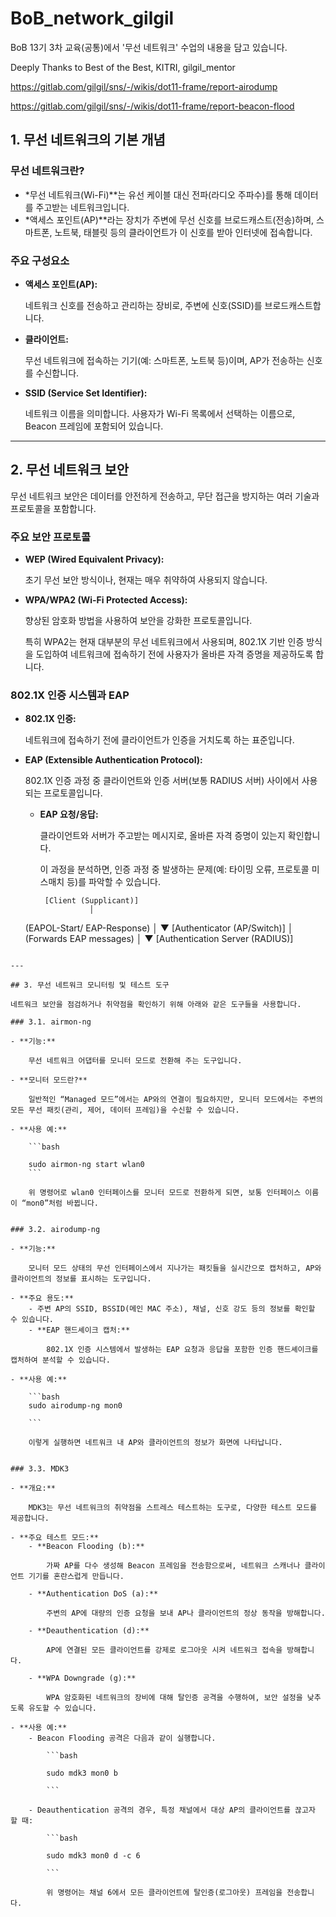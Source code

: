 # BoB_network_gilgil
BoB 13기 3차 교육(공통)에서 '무선 네트워크' 수업의 내용을 담고 있습니다. 


Deeply Thanks to Best of the Best, KITRI, gilgil_mentor

https://gitlab.com/gilgil/sns/-/wikis/dot11-frame/report-airodump

https://gitlab.com/gilgil/sns/-/wikis/dot11-frame/report-beacon-flood


## 1. 무선 네트워크의 기본 개념

### 무선 네트워크란?

- *무선 네트워크(Wi-Fi)**는 유선 케이블 대신 전파(라디오 주파수)를 통해 데이터를 주고받는 네트워크입니다.
- *액세스 포인트(AP)**라는 장치가 주변에 무선 신호를 브로드캐스트(전송)하며, 스마트폰, 노트북, 태블릿 등의 클라이언트가 이 신호를 받아 인터넷에 접속합니다.

### 주요 구성요소

- **액세스 포인트(AP):**
    
    네트워크 신호를 전송하고 관리하는 장비로, 주변에 신호(SSID)를 브로드캐스트합니다.
    
- **클라이언트:**
    
    무선 네트워크에 접속하는 기기(예: 스마트폰, 노트북 등)이며, AP가 전송하는 신호를 수신합니다.
    
- **SSID (Service Set Identifier):**
    
    네트워크 이름을 의미합니다. 사용자가 Wi-Fi 목록에서 선택하는 이름으로, Beacon 프레임에 포함되어 있습니다.
    

---

## 2. 무선 네트워크 보안

무선 네트워크 보안은 데이터를 안전하게 전송하고, 무단 접근을 방지하는 여러 기술과 프로토콜을 포함합니다.

### 주요 보안 프로토콜

- **WEP (Wired Equivalent Privacy):**
    
    초기 무선 보안 방식이나, 현재는 매우 취약하여 사용되지 않습니다.
    
- **WPA/WPA2 (Wi-Fi Protected Access):**
    
    향상된 암호화 방법을 사용하여 보안을 강화한 프로토콜입니다.
    
    특히 WPA2는 현재 대부분의 무선 네트워크에서 사용되며, 802.1X 기반 인증 방식을 도입하여 네트워크에 접속하기 전에 사용자가 올바른 자격 증명을 제공하도록 합니다.
    

### 802.1X 인증 시스템과 EAP

- **802.1X 인증:**
    
    네트워크에 접속하기 전에 클라이언트가 인증을 거치도록 하는 표준입니다.
    
- **EAP (Extensible Authentication Protocol):**
    
    802.1X 인증 과정 중 클라이언트와 인증 서버(보통 RADIUS 서버) 사이에서 사용되는 프로토콜입니다.
    
    - **EAP 요청/응답:**
        
        클라이언트와 서버가 주고받는 메시지로, 올바른 자격 증명이 있는지 확인합니다.
        
        이 과정을 분석하면, 인증 과정 중 발생하는 문제(예: 타이밍 오류, 프로토콜 미스매치 등)를 파악할 수 있습니다.

        ```
         [Client (Supplicant)]
                   │
  (EAPOL-Start/ EAP-Response)
                   │
                   ▼
         [Authenticator (AP/Switch)]
                   │
        (Forwards EAP messages)
                   │
                   ▼
    [Authentication Server (RADIUS)]

```

---

## 3. 무선 네트워크 모니터링 및 테스트 도구

네트워크 보안을 점검하거나 취약점을 확인하기 위해 아래와 같은 도구들을 사용합니다.

### 3.1. airmon-ng

- **기능:**
    
    무선 네트워크 어댑터를 모니터 모드로 전환해 주는 도구입니다.
    
- **모니터 모드란?**
    
    일반적인 “Managed 모드”에서는 AP와의 연결이 필요하지만, 모니터 모드에서는 주변의 모든 무선 패킷(관리, 제어, 데이터 프레임)을 수신할 수 있습니다.
    
- **사용 예:**
    
    ```bash
    
    sudo airmon-ng start wlan0
    ```
    
    위 명령어로 wlan0 인터페이스를 모니터 모드로 전환하게 되면, 보통 인터페이스 이름이 “mon0”처럼 바뀝니다.
    

### 3.2. airodump-ng

- **기능:**
    
    모니터 모드 상태의 무선 인터페이스에서 지나가는 패킷들을 실시간으로 캡처하고, AP와 클라이언트의 정보를 표시하는 도구입니다.
    
- **주요 용도:**
    - 주변 AP의 SSID, BSSID(메인 MAC 주소), 채널, 신호 강도 등의 정보를 확인할 수 있습니다.
    - **EAP 핸드셰이크 캡처:**
        
        802.1X 인증 시스템에서 발생하는 EAP 요청과 응답을 포함한 인증 핸드셰이크를 캡처하여 분석할 수 있습니다.
        
- **사용 예:**
    
    ```bash
    sudo airodump-ng mon0
    
    ```
    
    이렇게 실행하면 네트워크 내 AP와 클라이언트의 정보가 화면에 나타납니다.
    

### 3.3. MDK3

- **개요:**
    
    MDK3는 무선 네트워크의 취약점을 스트레스 테스트하는 도구로, 다양한 테스트 모드를 제공합니다.
    
- **주요 테스트 모드:**
    - **Beacon Flooding (b):**
        
        가짜 AP를 다수 생성해 Beacon 프레임을 전송함으로써, 네트워크 스캐너나 클라이언트 기기를 혼란스럽게 만듭니다.
        
    - **Authentication DoS (a):**
        
        주변의 AP에 대량의 인증 요청을 보내 AP나 클라이언트의 정상 동작을 방해합니다.
        
    - **Deauthentication (d):**
        
        AP에 연결된 모든 클라이언트를 강제로 로그아웃 시켜 네트워크 접속을 방해합니다.
        
    - **WPA Downgrade (g):**
        
        WPA 암호화된 네트워크의 장비에 대해 탈인증 공격을 수행하여, 보안 설정을 낮추도록 유도할 수 있습니다.
        
- **사용 예:**
    - Beacon Flooding 공격은 다음과 같이 실행합니다.
        
        ```bash
        
        sudo mdk3 mon0 b
        
        ```
        
    - Deauthentication 공격의 경우, 특정 채널에서 대상 AP의 클라이언트를 끊고자 할 때:
        
        ```bash
        
        sudo mdk3 mon0 d -c 6
        
        ```
        
        위 명령어는 채널 6에서 모든 클라이언트에 탈인증(로그아웃) 프레임을 전송합니다.
